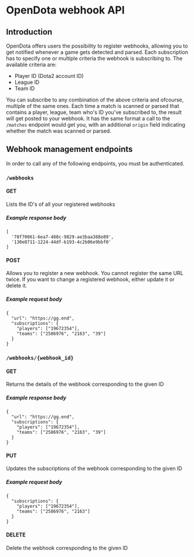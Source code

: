 # OpenDota webhook API

## Introduction
OpenDota offers users the possibility to register webhooks, 
allowing you to get notified whenever a game gets detected and parsed.
Each subscription has to specify one or multiple criteria the webhook
is subscribing to. The available criteria are:

* Player ID (Dota2 account ID)
* League ID
* Team ID

You can subscribe to any combination of the above criteria and ofcourse,
multiple of the same ones. Each time a match is scanned or parsed that
contains a player, league, team who's ID you've subscribed to, the result
will get posted to your webhook. It has the same format a call to the 
`/matches` endpoint would get you, with an additional `origin` field
indicating whether the match was scanned or parsed. 

## Webhook management endpoints

In order to call any of the following endpoints, you must be authenticated.

### `/webhooks`

#### GET

Lists the ID's of all your registered webhooks

##### Example response body

```
[
  '78f70061-6ea7-488c-9829-ae3baa388e89',
  '130e8711-1224-44df-b193-4c2b06e9bbf0'
]
```

#### POST

Allows you to register a new webhook. You cannot register the same URL twice.
If you want to change a registered webhook, either update it or delete it.

##### Example request body

```
{
  "url": "https://gg.end",
  "subscriptions": {
    "players": ["19672354"],
    "teams": ["2586976", "2163", "39"]
  }
}
```

### `/webhooks/{webhook_id}`

#### GET

Returns the details of the webhook corresponding to the given ID

##### Example response body

```
{
  "url": "https://gg.end",
  "subscriptions": {
    "players": ["19672354"],
    "teams": ["2586976", "2163", "39"]
  }
}
```

#### PUT

Updates the subscriptions of the webhook corresponding to the given ID

##### Example request body

```
{
  "subscriptions": {
    "players": ["19672354"],
    "teams": ["2586976", "2163"]
  }
}
```

#### DELETE

Delete the webhook corresponding to the given ID